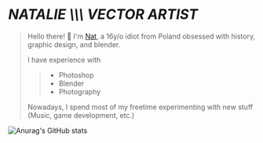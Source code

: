 # ***NATALIE  \\\\\\ VECTOR ARTIST***

> Hello there! 👋 I'm [Nat](frgpnd.github.io), a 16y/o idiot from Poland obsessed with history, graphic design, and blender.
>
> I have experience with
>
>> - Photoshop
>> - Blender
>> - Photography
>
> Nowadays, I spend most of my freetime experimenting with new stuff (Music, game development, etc.)

![Anurag's GitHub stats](https://github-readme-stats.vercel.app/api?username=frgpnd&show_icons=true&theme=dark&hide_border=true)
